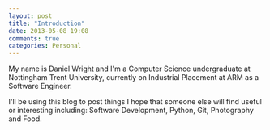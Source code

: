 ```yaml
---
layout: post
title: "Introduction"
date: 2013-05-08 19:08
comments: true
categories: Personal 
---
```


My name is Daniel Wright and I'm a Computer Science undergraduate at Nottingham Trent University, currently on Industrial Placement at ARM as a Software Engineer.

I'll be using this blog to post things I hope that someone else will find useful or interesting including: Software Development, Python, Git, Photography and Food.
